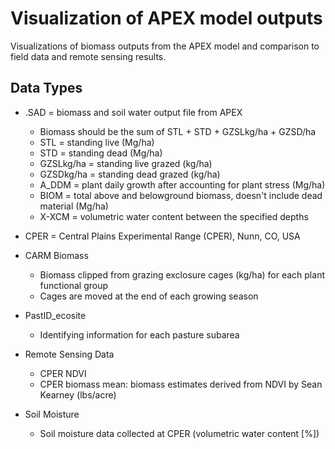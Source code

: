 # Visualization of APEX model outputs
Visualizations of biomass outputs from the APEX model and comparison to field data and remote sensing results.

## Data Types
* .SAD = biomass and soil water output file from APEX
  * Biomass should be the sum of STL + STD + GZSLkg/ha + GZSD/ha
  * STL = standing live (Mg/ha)
  * STD = standing dead (Mg/ha)
  * GZSLkg/ha = standing live grazed (kg/ha)
  * GZSDkg/ha = standing dead grazed (kg/ha)
  * A_DDM = plant daily growth after accounting for plant stress (Mg/ha)
  * BIOM = total above and belowground biomass, doesn't include dead material (Mg/ha)
  * X-XCM = volumetric water content between the specified depths
  
* CPER = Central Plains Experimental Range (CPER), Nunn, CO, USA

* CARM Biomass
  * Biomass clipped from grazing exclosure cages (kg/ha) for each plant functional group
  * Cages are moved at the end of each growing season
  
* PastID_ecosite
  * Identifying information for each pasture subarea
  
 * Remote Sensing Data
   * CPER NDVI
   * CPER biomass mean: biomass estimates derived from NDVI by Sean Kearney (lbs/acre)
   
 * Soil Moisture
   * Soil moisture data collected at CPER (volumetric water content [%])
  
